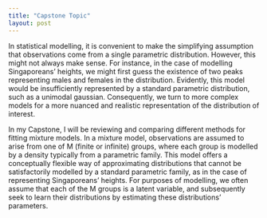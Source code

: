 ```yaml
---
title: "Capstone Topic"
layout: post
---
```


In statistical modelling, it is convenient to make the simplifying assumption that observations come from a single parametric distribution. However, this might not always make sense. For instance, in the case of modelling Singaporeans’ heights, we might first guess the existence of two peaks representing males and females in the distribution. Evidently, this model would be insufficiently represented by a standard parametric distribution, such as a unimodal gaussian. Consequently, we turn to more complex models for a more nuanced and realistic representation of the distribution of interest.

In my Capstone, I will be reviewing and comparing different methods for fitting mixture models. In a mixture model, observations are assumed to arise from one of M (finite or infinite) groups, where each group is modelled by a density typically from a parametric family. This model offers a conceptually flexible way of approximating distributions that cannot be satisfactorily modelled by a standard parametric family, as in the case of representing Singaporeans’ heights. For purposes of modelling, we often assume that each of the M groups is a latent variable, and subsequently seek to learn their distributions by estimating these distributions’ parameters. 






